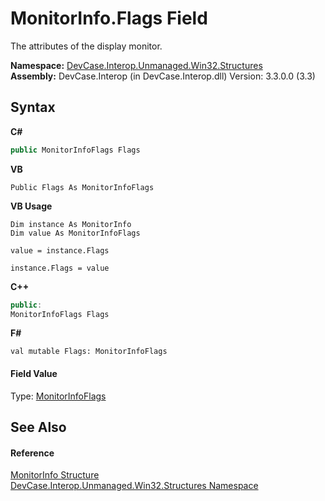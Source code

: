 # MonitorInfo.Flags Field
 

The attributes of the display monitor.

**Namespace:**&nbsp;<a href="N_DevCase_Interop_Unmanaged_Win32_Structures">DevCase.Interop.Unmanaged.Win32.Structures</a><br />**Assembly:**&nbsp;DevCase.Interop (in DevCase.Interop.dll) Version: 3.3.0.0 (3.3)

## Syntax

**C#**<br />
``` C#
public MonitorInfoFlags Flags
```

**VB**<br />
``` VB
Public Flags As MonitorInfoFlags
```

**VB Usage**<br />
``` VB Usage
Dim instance As MonitorInfo
Dim value As MonitorInfoFlags

value = instance.Flags

instance.Flags = value
```

**C++**<br />
``` C++
public:
MonitorInfoFlags Flags
```

**F#**<br />
``` F#
val mutable Flags: MonitorInfoFlags
```


#### Field Value
Type: <a href="T_DevCase_Interop_Unmanaged_Win32_Enums_MonitorInfoFlags">MonitorInfoFlags</a>

## See Also


#### Reference
<a href="T_DevCase_Interop_Unmanaged_Win32_Structures_MonitorInfo">MonitorInfo Structure</a><br /><a href="N_DevCase_Interop_Unmanaged_Win32_Structures">DevCase.Interop.Unmanaged.Win32.Structures Namespace</a><br />